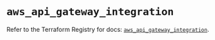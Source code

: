 # `aws_api_gateway_integration`

Refer to the Terraform Registry for docs: [`aws_api_gateway_integration`](https://registry.terraform.io/providers/hashicorp/aws/5.75.1/docs/resources/api_gateway_integration).
